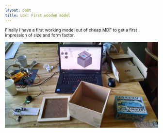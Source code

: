 ```yaml
---
layout: post
title: Lox: First wooden model
---
```


Finally I have a first working model out of cheap MDF to get a first impression of size and form factor.

![alt text](/images/model1.jpg "Logo Title Text 1")
